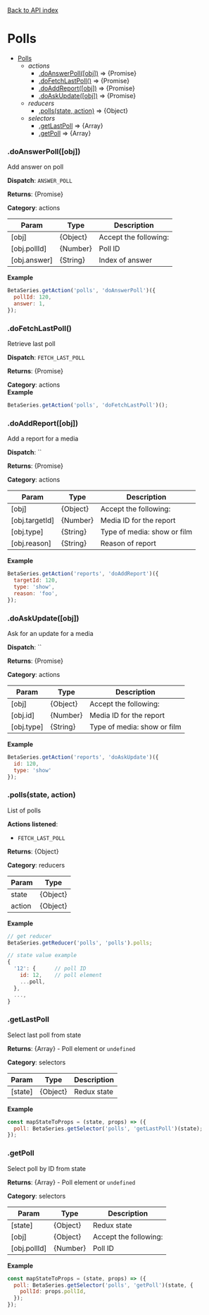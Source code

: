 [Back to API index](README.md)

# Polls

* [Polls](#module_Polls)
    * _actions_
        * [.doAnswerPoll([obj])](#module_Polls.doAnswerPoll) ⇒ {Promise}
        * [.doFetchLastPoll()](#module_Polls.doFetchLastPoll) ⇒ {Promise}
        * [.doAddReport([obj])](#module_Polls.doAddReport) ⇒ {Promise}
        * [.doAskUpdate([obj])](#module_Polls.doAskUpdate) ⇒ {Promise}
    * _reducers_
        * [.polls(state, action)](#module_Polls.polls) ⇒ {Object}
    * _selectors_
        * [.getLastPoll](#module_Polls.getLastPoll) ⇒ {Array}
        * [.getPoll](#module_Polls.getPoll) ⇒ {Array}

<a name="module_Polls.doAnswerPoll"></a>

### .doAnswerPoll([obj])

Add answer on poll

**Dispatch**: `ANSWER_POLL`

**Returns**: {Promise}

**Category**: actions  

| Param | Type | Description |
| --- | --- | --- |
| [obj] | {Object} | Accept the following: |
| [obj.pollId] | {Number} | Poll ID |
| [obj.answer] | {String} | Index of answer |

**Example**  

```js
BetaSeries.getAction('polls', 'doAnswerPoll')({
  pollId: 120,
  answer: 1,
});
```

<a name="module_Polls.doFetchLastPoll"></a>

### .doFetchLastPoll()

Retrieve last poll

**Dispatch**: `FETCH_LAST_POLL`

**Returns**: {Promise}

**Category**: actions  
**Example**  

```js
BetaSeries.getAction('polls', 'doFetchLastPoll')();
```

<a name="module_Polls.doAddReport"></a>

### .doAddReport([obj])

Add a report for a media

**Dispatch**: ``

**Returns**: {Promise}

**Category**: actions  

| Param | Type | Description |
| --- | --- | --- |
| [obj] | {Object} | Accept the following: |
| [obj.targetId] | {Number} | Media ID for the report |
| [obj.type] | {String} | Type of media: show or film |
| [obj.reason] | {String} | Reason of report |

**Example**  

```js
BetaSeries.getAction('reports', 'doAddReport')({
  targetId: 120,
  type: 'show',
  reason: 'foo',
});
```

<a name="module_Polls.doAskUpdate"></a>

### .doAskUpdate([obj])

Ask for an update for a media

**Dispatch**: ``

**Returns**: {Promise}

**Category**: actions  

| Param | Type | Description |
| --- | --- | --- |
| [obj] | {Object} | Accept the following: |
| [obj.id] | {Number} | Media ID for the report |
| [obj.type] | {String} | Type of media: show or film |

**Example**  

```js
BetaSeries.getAction('reports', 'doAskUpdate')({
  id: 120,
  type: 'show'
});
```

<a name="module_Polls.polls"></a>

### .polls(state, action)

List of polls

**Actions listened**:

 * `FETCH_LAST_POLL`

**Returns**: {Object}

**Category**: reducers  

| Param | Type |
| --- | --- |
| state | {Object} | 
| action | {Object} | 

**Example**  

```js
// get reducer
BetaSeries.getReducer('polls', 'polls').polls;

// state value example
{
  '12': {      // poll ID
    id: 12,    // poll element
    ...poll,
  },
  ...,
}
```

<a name="module_Polls.getLastPoll"></a>

### .getLastPoll

Select last poll from state

**Returns**: {Array} - Poll element or `undefined`

**Category**: selectors  

| Param | Type | Description |
| --- | --- | --- |
| [state] | {Object} | Redux state |

**Example**  

```js
const mapStateToProps = (state, props) => ({
  poll: BetaSeries.getSelector('polls', 'getLastPoll')(state);
});
```

<a name="module_Polls.getPoll"></a>

### .getPoll

Select poll by ID from state

**Returns**: {Array} - Poll element or `undefined`

**Category**: selectors  

| Param | Type | Description |
| --- | --- | --- |
| [state] | {Object} | Redux state |
| [obj] | {Object} | Accept the following: |
| [obj.pollId] | {Number} | Poll ID |

**Example**  

```js
const mapStateToProps = (state, props) => ({
  poll: BetaSeries.getSelector('polls', 'getPoll')(state, {
    pollId: props.pollId,
  });
});
```

